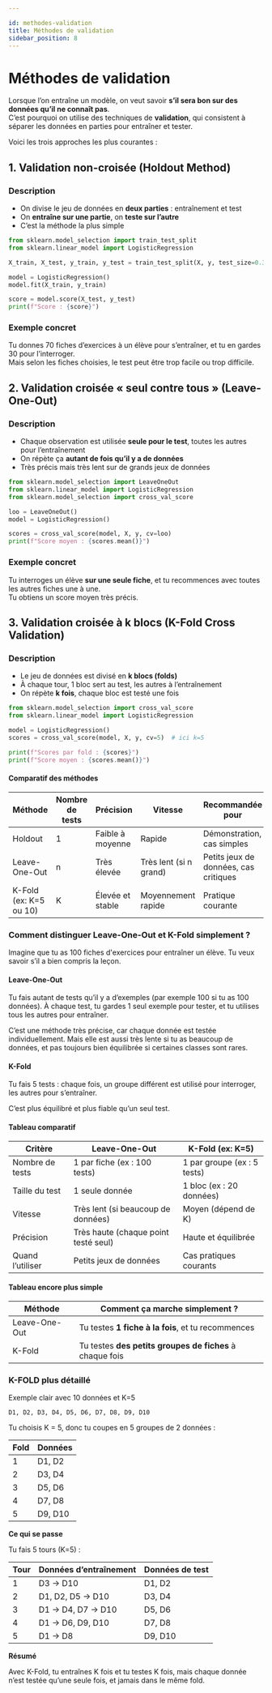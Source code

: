 ```yaml
---

id: methodes-validation
title: Méthodes de validation
sidebar_position: 8
---
```


# Méthodes de validation

Lorsque l’on entraîne un modèle, on veut savoir **s’il sera bon sur des données qu’il ne connaît pas**.  
C’est pourquoi on utilise des techniques de **validation**, qui consistent à séparer les données en parties pour entraîner et tester.

Voici les trois approches les plus courantes :


## 1. Validation non-croisée (Holdout Method)

### Description

- On divise le jeu de données en **deux parties** : entraînement et test
- On **entraîne sur une partie**, on **teste sur l’autre**
- C’est la méthode la plus simple

```python
from sklearn.model_selection import train_test_split
from sklearn.linear_model import LogisticRegression

X_train, X_test, y_train, y_test = train_test_split(X, y, test_size=0.3)

model = LogisticRegression()
model.fit(X_train, y_train)

score = model.score(X_test, y_test)
print(f"Score : {score}")
```

### Exemple concret

Tu donnes 70 fiches d’exercices à un élève pour s’entraîner, et tu en gardes 30 pour l’interroger.  
Mais selon les fiches choisies, le test peut être trop facile ou trop difficile.


## 2. Validation croisée « seul contre tous » (Leave-One-Out)

### Description

- Chaque observation est utilisée **seule pour le test**, toutes les autres pour l’entraînement
- On répète ça **autant de fois qu’il y a de données**
- Très précis mais très lent sur de grands jeux de données

```python
from sklearn.model_selection import LeaveOneOut
from sklearn.linear_model import LogisticRegression
from sklearn.model_selection import cross_val_score

loo = LeaveOneOut()
model = LogisticRegression()

scores = cross_val_score(model, X, y, cv=loo)
print(f"Score moyen : {scores.mean()}")
```

### Exemple concret

Tu interroges un élève **sur une seule fiche**, et tu recommences avec toutes les autres fiches une à une.  
Tu obtiens un score moyen très précis.


## 3. Validation croisée à k blocs (K-Fold Cross Validation)

### Description

- Le jeu de données est divisé en **k blocs (folds)**
- À chaque tour, 1 bloc sert au test, les autres à l’entraînement
- On répète **k fois**, chaque bloc est testé une fois

```python
from sklearn.model_selection import cross_val_score
from sklearn.linear_model import LogisticRegression

model = LogisticRegression()
scores = cross_val_score(model, X, y, cv=5)  # ici k=5

print(f"Scores par fold : {scores}")
print(f"Score moyen : {scores.mean()}")
```

#### Comparatif des méthodes

| Méthode                  | Nombre de tests | Précision         | Vitesse               | Recommandée pour                     |
|--------------------------|-----------------|-------------------|------------------------|--------------------------------------|
| Holdout                  | 1               | Faible à moyenne  | Rapide                | Démonstration, cas simples           |
| Leave-One-Out            | n               | Très élevée       | Très lent (si n grand)| Petits jeux de données, cas critiques |
| K-Fold (ex: K=5 ou 10)   | K               | Élevée et stable  | Moyennement rapide     | Pratique courante                    |


### Comment distinguer Leave-One-Out et K-Fold simplement ?

Imagine que tu as 100 fiches d'exercices pour entraîner un élève. Tu veux savoir s’il a bien compris la leçon.

#### Leave-One-Out

Tu fais autant de tests qu’il y a d’exemples (par exemple 100 si tu as 100 données).
À chaque test, tu gardes 1 seul exemple pour tester, et tu utilises tous les autres pour entraîner.

C’est une méthode très précise, car chaque donnée est testée individuellement.
Mais elle est aussi très lente si tu as beaucoup de données, et pas toujours bien équilibrée si certaines classes sont rares.

#### K-Fold 

Tu fais 5 tests : chaque fois, un groupe différent est utilisé pour interroger, les autres pour s’entraîner.

C’est plus équilibré et plus fiable qu’un seul test.

#### Tableau comparatif

| Critère          | Leave-One-Out                        | K-Fold (ex: K=5)            |
| ---------------- | ------------------------------------ | --------------------------- |
| Nombre de tests  | 1 par fiche (ex : 100 tests)         | 1 par groupe (ex : 5 tests) |
| Taille du test   | 1 seule donnée                       | 1 bloc (ex : 20 données)    |
| Vitesse          | Très lent (si beaucoup de données)   | Moyen (dépend de K)         |
| Précision        | Très haute (chaque point testé seul) | Haute et équilibrée         |
| Quand l’utiliser | Petits jeux de données               | Cas pratiques courants      |


#### Tableau encore plus simple

| Méthode       | Comment ça marche simplement ?                            |
| ------------- | --------------------------------------------------------- |
| Leave-One-Out | Tu testes **1 fiche à la fois**, et tu recommences       |
| K-Fold        | Tu testes **des petits groupes de fiches** à chaque fois |

### K-FOLD plus détaillé

Exemple clair avec 10 données et K=5

`D1, D2, D3, D4, D5, D6, D7, D8, D9, D10`

Tu choisis K = 5, donc tu coupes en 5 groupes de 2 données :

| Fold | Données |
| ---- | ------- |
| 1    | D1, D2  |
| 2    | D3, D4  |
| 3    | D5, D6  |
| 4    | D7, D8  |
| 5    | D9, D10 |

**Ce qui se passe**

Tu fais 5 tours (K=5) :

| Tour | Données d’entraînement | Données de test |
| ---- | ---------------------- | --------------- |
| 1    | D3 → D10               | D1, D2          |
| 2    | D1, D2, D5 → D10       | D3, D4          |
| 3    | D1 → D4, D7 → D10      | D5, D6          |
| 4    | D1 → D6, D9, D10       | D7, D8          |
| 5    | D1 → D8                | D9, D10         |


**Résumé**

Avec K-Fold, tu entraînes K fois et tu testes K fois, mais chaque donnée n’est testée qu’une seule fois, et jamais dans le même fold.